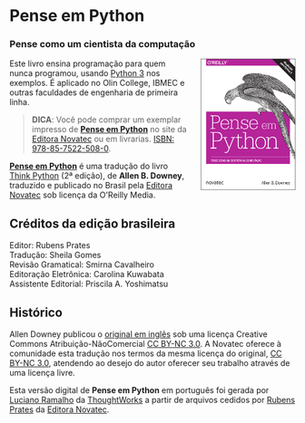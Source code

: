 # Pense em Python
### Pense como um cientista da computação

<a href="https://novatec.com.br/livros/pense-em-python/">
    <img src="../fig/Capa_PenseEmPython167x232.png" align="right" style="margin-left: 20px;">
</a>

Este livro ensina programação para quem nunca programou, usando [Python 3](https://www.python.org/) nos exemplos. É aplicado no Olin College, IBMEC e outras faculdades de engenharia de primeira linha.

> __DICA__: Você pode comprar um exemplar impresso de [__Pense em Python__](https://novatec.com.br/livros/pense-em-python/) no site da [Editora Novatec](https://novatec.com.br/livros/pense-em-python/) ou em livrarias. [ISBN: 978-85-7522-508-0](https://novatec.com.br/livros/pense-em-python/).

[__Pense em Python__](https://novatec.com.br/livros/pense-em-python/) é uma tradução do livro [Think Python](http://shop.oreilly.com/product/0636920045267.do) (2ª edição), de __Allen B. Downey__, traduzido e publicado no Brasil pela [Editora Novatec](https://novatec.com.br) sob licença da O'Reilly Media.


## Créditos da edição brasileira

Editor: Rubens Prates<br>
Tradução: Sheila Gomes<br>
Revisão Gramatical: Smirna Cavalheiro<br>
Editoração Eletrônica: Carolina Kuwabata<br>
Assistente Editorial: Priscila A. Yoshimatsu


## Histórico

Allen Downey publicou o [original em inglês](http://greenteapress.com/wp/think-python-2e/) sob uma licença Creative Commons Atribuição-NãoComercial [CC BY-NC 3.0](https://github.com/PenseAllen/PensePython2/blob/master/LICENSE.md). A Novatec oferece à comunidade esta tradução nos termos da mesma licença do original, [CC BY-NC 3.0](https://github.com/PenseAllen/PensePython2/blob/master/LICENSE.md), atendendo ao desejo do autor oferecer seu trabalho através de uma licença livre.

Esta versão digital de __Pense em Python__ em português foi gerada por [Luciano Ramalho](https://twitter.com/ramalhoorg) da [ThoughtWorks](https://www.thoughtworks.com/) a partir de arquivos cedidos por [Rubens Prates](https://novatec.com.br/autores/rprates.php) da [Editora Novatec](https://novatec.com.br).
